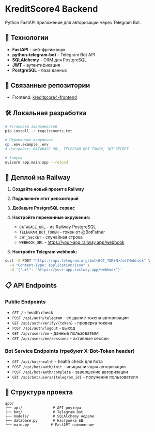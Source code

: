 # KreditScore4 Backend

Python FastAPI приложение для авторизации через Telegram Bot.

## 🚀 Технологии

- **FastAPI** - веб-фреймворк
- **python-telegram-bot** - Telegram Bot API
- **SQLAlchemy** - ORM для PostgreSQL
- **JWT** - аутентификация
- **PostgreSQL** - база данных

## 🔗 Связанные репозитории

- Frontend: [kreditscore4-frontend](../kreditscore4-frontend)

## 🛠 Локальная разработка

```bash
# Установка зависимостей
pip install -r requirements.txt

# Переменные окружения
cp .env.example .env
# Настройте: DATABASE_URL, TELEGRAM_BOT_TOKEN, JWT_SECRET

# Запуск
uvicorn app.main:app --reload
```

## 🚂 Деплой на Railway

1. **Создайте новый проект в Railway**
2. **Подключите этот репозиторий**
3. **Добавьте PostgreSQL сервис**
4. **Настройте переменные окружения:**
   - `DATABASE_URL` - из Railway PostgreSQL
   - `TELEGRAM_BOT_TOKEN` - токен от @BotFather
   - `JWT_SECRET` - случайная строка
   - `WEBHOOK_URL` - https://your-app.railway.app/webhook

5. **Настройте Telegram webhook:**
```bash
curl -X POST "https://api.telegram.org/bot<BOT_TOKEN>/setWebhook" \
  -H "Content-Type: application/json" \
  -d '{"url": "https://your-app.railway.app/webhook"}'
```

## 📋 API Endpoints

### Public Endpoints
- `GET /` - health check
- `POST /api/auth/telegram` - создание токена авторизации
- `GET /api/auth/verify/{token}` - проверка токена
- `POST /api/auth/logout` - выход
- `GET /api/users/me` - данные пользователя
- `GET /api/users/me/sessions` - активные сессии

### Bot Service Endpoints (требуют X-Bot-Token header)
- `GET /api/bot/health` - health check для бота
- `POST /api/bot/auth/init` - инициализация авторизации
- `POST /api/bot/auth/complete` - завершение авторизации
- `GET /api/bot/users/{telegram_id}` - получение пользователя

## 🔧 Структура проекта

```
app/
├── api/              # API роутеры
├── bot/              # Telegram Bot
├── models/           # SQLAlchemy модели
├── database.py       # Настройка БД
└── main.py          # FastAPI приложение
```

